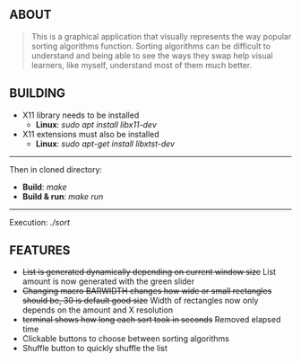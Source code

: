 ## ABOUT
> This is a graphical application that visually represents the way popular sorting algorithms function. Sorting algorithms can be difficult to understand and being able to see the ways they swap help visual learners, like myself, understand most of them much better.
## BUILDING
* X11 library needs to be installed
	* **Linux**: *sudo apt install libx11-dev*
* X11 extensions must also be installed
	* **Linux**: *sudo apt-get install libxtst-dev*
---
Then in cloned directory:
* **Build**: *make*
* **Build & run**: *make run*
---
Execution: *./sort*
## FEATURES
* ~~List is generated dynamically depending on current window size~~ List amount is now generated with the green slider
* ~~Changing macro BARWIDTH changes how wide or small rectangles should be, 30 is default good size~~ Width of rectangles now only depends on the amount and X resolution
* ~~terminal shows how long each sort took in seconds~~ Removed elapsed time
* Clickable buttons to choose between sorting algorithms
* Shuffle button to quickly shuffle the list
